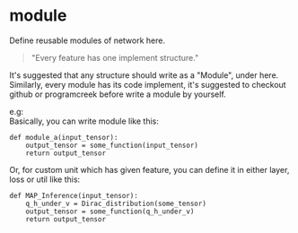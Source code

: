 module
========
Define reusable modules of network here.  
> "Every feature has one implement structure."  

It's suggested that any structure should write as a "Module", under here.  
Similarly, every module has its code implement, it's suggested to checkout github or programcreek before write a module by yourself.

e.g:  
Basically, you can write module like this:  
```
def module_a(input_tensor):                       
    output_tensor = some_function(input_tensor)   
    return output_tensor                          
```  
Or, for custom unit which has given feature, you can define it in either layer, loss or util like this:  
```
def MAP_Inference(input_tensor): 
    q_h_under_v = Dirac_distribution(some_tensor)                      
    output_tensor = some_function(q_h_under_v)   
    return output_tensor                          
```
